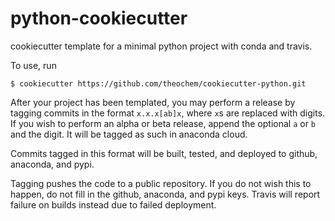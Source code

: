 # python-cookiecutter
cookiecutter template for a minimal python project with conda and travis.

To use, run
```
$ cookiecutter https://github.com/theochem/cookiecutter-python.git
```

After your project has been templated, you may perform a release by tagging commits in the format
`x.x.x[ab]x`, where `x`s are replaced with digits. 
If you wish to perform an alpha or beta release, append the optional `a` or `b` and the digit. It will be
tagged as such in anaconda cloud.

Commits tagged in this format will be built, tested, and deployed to github, anaconda, and pypi.

Tagging pushes the code to a public repository. If you do not wish this to happen, do not fill in the 
github, anaconda, and pypi keys. Travis will report failure on builds instead due to failed deployment.
